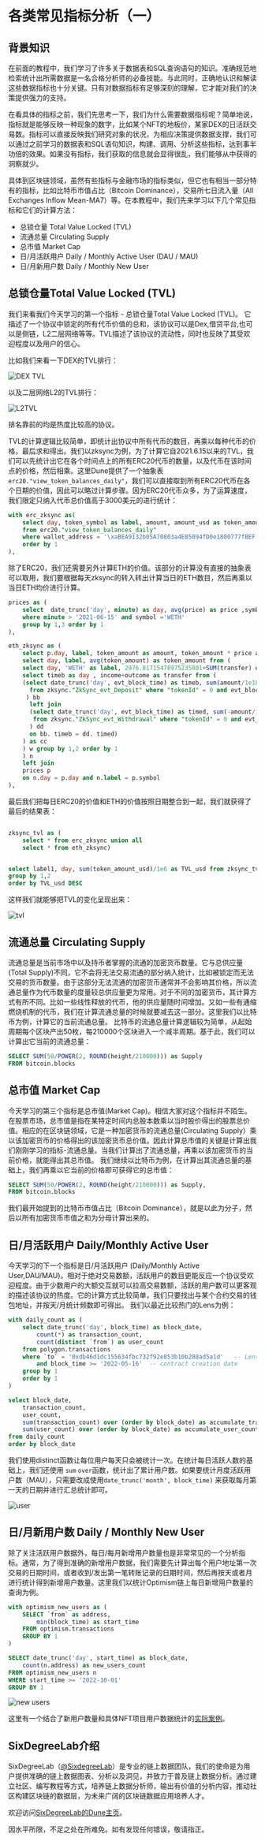 # 各类常见指标分析（一）

## 背景知识

在前面的教程中，我们学习了许多关于数据表和SQL查询语句的知识。准确规范地检索统计出所需数据是一名合格分析师的必备技能。与此同时，正确地认识和解读这些数据指标也十分关键。只有对数据指标有足够深刻的理解，它才能对我们的决策提供强力的支持。

在看具体的指标之前，我们先思考一下，我们为什么需要数据指标呢？简单地说，指标就是能够反映一种现象的数字，比如某个NFT的地板价，某家DEX的日活跃交易数。指标可以直接反映我们研究对象的状况，为相应决策提供数据支撑，我们可以通过之前学习的数据表和SQL语句知识，构建、调用、分析这些指标，达到事半功倍的效果。如果没有指标，我们获取的信息就会显得很乱，我们能够从中获得的洞察就少。

具体到区块链领域，虽然有些指标与金融市场的指标类似，但它也有相当一部分特有的指标，比如比特币市值占比（Bitcoin Dominance），交易所七日流入量（All Exchanges Inflow Mean-MA7）等。在本教程中，我们先来学习以下几个常见指标和它们的计算方法：

- 总锁仓量 Total Value Locked (TVL)
- 流通总量 Circulating Supply
- 总市值 Market Cap 
- 日/月活跃用户 Daily / Monthly Active User (DAU / MAU)
- 日/月新用户数 Daily / Monthly New User


## 总锁仓量Total Value Locked (TVL)
我们来看我们今天学习的第一个指标 - 总锁仓量Total Value Locked (TVL)。 它描述了一个协议中锁定的所有代币价值的总和，该协议可以是Dex,借贷平台,也可以是侧链，L2二层网络等等。TVL描述了该协议的流动性，同时也反映了其受欢迎程度以及用户的信心。

比如我们来看一下DEX的TVL排行：

![DEX TVL](img/image_01.png)

以及二层网络L2的TVL排行：

![L2TVL](img/image_02.png)

排名靠前的均是热度比较高的协议。

TVL的计算逻辑比较简单，即统计出协议中所有代币的数目，再乘以每种代币的价格，最后求和得出。我们以zksync为例，为了计算它自2021.6.15以来的TVL，我们可以先统计出它在各个时间点上的所有ERC20代币的数量，以及代币在该时间点的价格，然后相乘。这里Dune提供了一个抽象表 `erc20."view_token_balances_daily"`，我们可以直接取到所有ERC20代币在各个日期的价值，因此可以略过计算步骤。因为ERC20代币众多，为了运算速度，我们限定只纳入代币总价值高于3000美元的进行统计：

```sql
with erc_zksync as(
    select day, token_symbol as label, amount, amount_usd as token_amount_usd, token_symbol as label1
    from erc20."view_token_balances_daily"
    where wallet_address = '\xaBEA9132b05A70803a4E85094fD0e1800777fBEF' and day > '2021-06-15'  and amount_usd > 3000
    order by 1
),
```

除了ERC20，我们还需要另外计算ETH的价值。该部分的计算没有直接的抽象表可以取用，我们要根据每天zksync的转入转出计算当日的ETH数目，然后再乘以当日ETH均价进行计算。

```sql
prices as (
    select  date_trunc('day', minute) as day, avg(price) as price ,symbol from prices."usd"
    where minute > '2021-06-15' and symbol ='WETH'
    group by 1,3 order by 1
),

eth_zksync as (
    select p.day, label, token_amount as amount, token_amount * price as token_amount_usd ,'ETH' as label1 from (
    select day, label, avg(token_amount) as token_amount from (
    select day, 'WETH' as label, 2976.81715478975235801+SUM(transfer) over (order by day) as token_amount from ( 
    select timeb as day , income+outcome as transfer from (
    (select date_trunc('day', evt_block_time) as timeb, sum(amount/1e18) as income 
      from zksync."ZkSync_evt_Deposit" where "tokenId" = 0 and evt_block_time > '2021-06-15' group by date_trunc('day', evt_block_time)
     ) bb
      left join
      (select date_trunc('day', evt_block_time) as timed, sum(-amount/1e18) as outcome 
       from zksync."ZkSync_evt_Withdrawal" where "tokenId" = 0 and evt_block_time > '2021-06-15' group by date_trunc('day', evt_block_time)
      ) dd
      on bb. timeb = dd. timed)
    ) as cc
    ) w group by 1,2 order by 1
    ) n
    left join 
    prices p 
    on n.day = p.day and n.label = p.symbol
),
```

最后我们把每日ERC20的价值和ETH的价值按照日期整合到一起，我们就获得了最后的结果表：

```sql

zksync_tvl as (
    select * from erc_zksync union all
    select * from eth_zksync)


select label1, day, sum(token_amount_usd)/1e6 as TVL_usd from zksync_tvl 
group by 1,2 
order by TVL_usd DESC
```

这样我们就能够把TVL的变化呈现出来：


![tvl](img/image_03.png)

## 流通总量 Circulating Supply

流通总量是当前市场中以及持币者掌握的流通的加密货币数量。它与总供应量(Total Supply)不同，它不会将无法交易流通的部分纳入统计，比如被锁定而无法交易的货币数量。由于这部分无法流通的加密货币通常并不会影响其价格，所以流通总量作为代币数量的度量较总供应量更为常用。对于不同的加密货币，其计算方式有所不同。比如一些线性释放的代币，他的供应量随时间增加。又如一些有通缩燃烧机制的代币，我们在计算流通总量的时候就要减去这一部分。这里我们以比特币为例，计算它的当前流通总量。
比特币的流通总量计算逻辑较为简单，从起始周期每个区块产出50枚，每210000个区块进入一个减半周期。基于此，我们可以计算出它当前的流通总量：

```sql
SELECT SUM(50/POWER(2, ROUND(height/210000))) as Supply                      
FROM bitcoin.blocks
```


## 总市值 Market Cap 

今天学习的第三个指标是总市值(Market Cap)。相信大家对这个指标并不陌生。在股票市场，总市值是指在某特定时间内总股本数乘以当时股价得出的股票总价值。相应的在区块链领域，它是一种加密货币的流通总量(Circulating Supply）乘以该加密货币的价格得出的该加密货币总价值。因此计算总市值的关键是计算出我们刚刚学习的指标-流通总量。当我们计算出了流通总量，再乘以该加密货币的当前价格，就能得出其总市值。
我们继续以比特币为例，在计算出其流通总量的基础上，我们再乘以它当前的价格即可获得它的总市值：

```sql
SELECT SUM(50/POWER(2, ROUND(height/210000))) as Supply,                                                                                                                  SUM(50/POWER(2, ROUND(height/210000)))* (SELECT price FROM prices.usd_latest WHERE symbol='BTC' AND contract_address IS NULL) /POWER(10, 9) AS "market cap"               
FROM bitcoin.blocks
```

我们最开始提到的比特币市值占比（Bitcoin Dominance），就是以此为分子，然后以所有加密货币市值之和为分母计算出来的。


## 日/月活跃用户 Daily/Monthly Active User

今天学习的下一个指标是日/月活跃用户 (Daily/Monthly Active User,DAU/MAU)。相对于绝对交易数额，活跃用户的数目更能反应一个协议受欢迎程度。由于少数用户的大额交互就可以拉高交易数额，活跃的用户数可以更客观的描述该协议的热度。它的计算方式比较简单，我们只要找出与某个合约交易的钱包地址，并按天/月统计频数即可得出。
我们以最近比较热门的Lens为例：

```sql
with daily_count as (
    select date_trunc('day', block_time) as block_date,
        count(*) as transaction_count,
        count(distinct `from`) as user_count
    from polygon.transactions
    where `to` = '0xdb46d1dc155634fbc732f92e853b10b288ad5a1d'   -- LensHub
        and block_time >= '2022-05-16'  -- contract creation date
    group by 1
    order by 1
)

select block_date,
    transaction_count,
    user_count,
    sum(transaction_count) over (order by block_date) as accumulate_transaction_count,
    sum(user_count) over (order by block_date) as accumulate_user_count
from daily_count
order by block_date
```

我们使用distinct函数让每位用户每天只会被统计一次。在统计每日活跃人数的基础上，我们还使用 `sum` `over`函数，统计出了累计用户数。如果要统计月度活跃用户数（MAU），只需要改成使用`date_trunc('month', block_time)` 来获取每月第一天的日期并进行汇总统计即可。

![user](img/image_04.png)

## 日/月新用户数 Daily / Monthly New User

除了关注活跃用户数据外，每日/每月新增用户数量也是非常常见的一个分析指标。通常，为了得到准确的新增用户数据，我们需要先计算出每个用户地址第一次交易的日期时间，或者收到/发出第一笔转账记录的日期时间，然后再按天或者月进行统计得到新增用户数量。这里我们以统计Optimism链上每日新增用户数量的查询为例。

```sql
with optimism_new_users as (
    SELECT `from` as address,
        min(block_time) as start_time
    FROM optimism.transactions
    GROUP BY 1
)

SELECT date_trunc('day', start_time) as block_date,
    count(n.address) as new_users_count
FROM optimism_new_users n
WHERE start_time >= '2022-10-01'
GROUP BY 1
```

![new users](img/image_05.png)

这里有一个结合了新用户数量和具体NFT项目用户数据统计的[实际案例](https://dune.com/queries/1334302)。


## SixDegreeLab介绍

SixDegreeLab（[@SixdegreeLab](https://twitter.com/sixdegreelab)）是专业的链上数据团队，我们的使命是为用户提供准确的链上数据图表、分析以及洞见，并致力于普及链上数据分析。通过建立社区、编写教程等方式，培养链上数据分析师，输出有价值的分析内容，推动社区构建区块链的数据层，为未来广阔的区块链数据应用培养人才。

欢迎访问[SixDegreeLab的Dune主页](https://dune.com/sixdegree)。

因水平所限，不足之处在所难免。如有发现任何错误，敬请指正。

